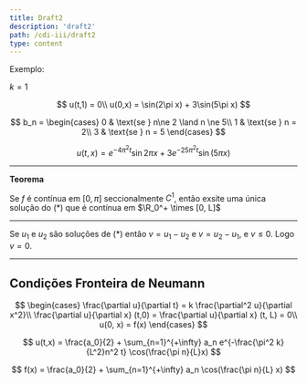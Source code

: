 ```yaml
---
title: Draft2
description: 'draft2'
path: /cdi-iii/draft2
type: content
---
```


Exemplo:

$k = 1$

$$
u(t,1) = 0\\
u(0,x) = \sin(2\pi x) + 3\sin(5\pi x)
$$

$$
b_n = \begin{cases}
0 & \text{se } n\ne 2 \land n \ne 5\\
1 & \text{se } n = 2\\
3 & \text{se } n = 5
\end{cases}
$$

$$
u(t, x) = e^{-4\pi^2 t} \sin{2\pi x} + 3 e^{-25 \pi^2 t} \sin(5 \pi x)
$$

---

**Teorema**

Se $f$ é contínua em $[0, \pi]$ seccionalmente $C^1$, então exsite uma única solução do (\*) que é contínua em $\R_0^+ \times [0, L]$

---

Se $u_1$ e $u_2$ são soluções de (\*) então $v = u_1 - u_2$ e $v = u_2 - u_1$, e $v \leq 0$. Logo $v = 0$.

---

## Condições Fronteira de Neumann

$$
\begin{cases}
\frac{\partial u}{\partial t} = k \frac{\partial^2 u}{\partial x^2}\\
\frac{\partial u}{\partial x} (t,0) = \frac{\partial u}{\partial x} (t, L) = 0\\
u(0, x) = f(x)
\end{cases}
$$

$$
u(t,x) = \frac{a_0}{2} + \sum_{n=1}^{+\infty} a_n e^{-\frac{\pi^2 k}{L^2}n^2 t} \cos(\frac{\pi n}{L}x)
$$

$$
f(x) = \frac{a_0}{2} + \sum_{n=1}^{+\infty} a_n \cos(\frac{\pi n}{L} x)
$$
